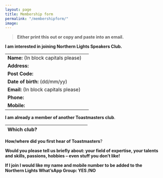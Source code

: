 ```yaml
---
layout: page
title: Membership form
permalink: "/membershipform/"
image:
---
```



>**Either print this out or copy and paste into an email.**

</aside>

**I am interested in joining Northern Lights Speakers Club.**

| |  |
| --- | --- |
| **Name:** (In block capitals please) |  |
| **Address:** |  |
| **Post Code:** |  |
| **Date of birth:** (dd/mm/yy) |  |
| **Email:** (In block capitals please) |  |
| **Phone:** |  |
| **Mobile:** |  |

**I am already a member of another Toastmasters club**.

| **Which club?** | &ensp; &emsp;&ensp; &emsp;&ensp; &emsp;&ensp; &emsp;&ensp; &emsp;|
| --- | --- |

**How/where did you first hear of Toastmasters**?


**Would you please tell us briefly about: your field of expertise, your talents and skills, passions, hobbies – even stuff you don’t like!**


**If I join I would like my name and mobile number to be added to the Northern Lights What’sApp Group: YES /NO**
